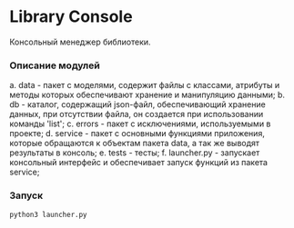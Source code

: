 # Library Console

Консольный менеджер библиотеки. 

### Описание модулей
a. data - пакет с моделями, содержит файлы с классами, атрибуты и методы которых обеспечивают хранение и манипуляцию данными;
b. db - каталог, содержащий json-файл, обеспечивающий хранение данных, при отсутствии файла, он создается при использовании команды 'list';
c. errors - пакет с исключениями, используемыми в проекте;
d. service - пакет с основными функциями приложения, которые обращаются к объектам пакета data, а так же выводят результаты в консоль;
e. tests - тесты;
f. launcher.py - запускает консольный интерфейс и обеспечивает запуск функций из пакета service;


### Запуск
```
python3 launcher.py
```
